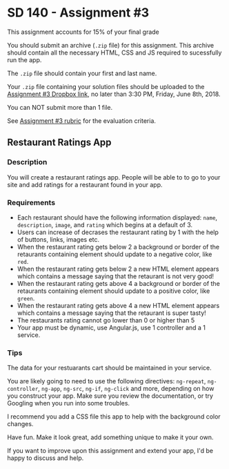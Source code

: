 # SD 140 - Assignment #3

This assignment accounts for 15% of your final grade

You should submit an archive (`.zip` file) for this assignment. This archive should contain all the necessary HTML, CSS and JS required to sucessfully run the app.

The `.zip` file should contain your first and last name.

Your `.zip` file containing your solution files should be uploaded to the [Assignment #3 Dropbox link](https://www.dropbox.com/request/p3SOoQWwjV9wO8JBaTrG
), no later than 3:30 PM, Friday, June 8th, 2018.

You can NOT submit more than 1 file. 

See [Assignment #3 rubric](https://github.com/jniziol/JS-Design-Patterns-Front-End-Frameworks/blob/master/SD-140%20Assignment%203%20Rubric%20-%20Rubric.pdf) for the evaluation criteria.

## Restaurant Ratings App

### Description

You will create a restaurant ratings app. People will be able to to go to your site and add ratings for a restaurant found in your app.

### Requirements

- Each restaurant should have the following information displayed: `name`, `description`, `image`, and `rating` which begins at a default of 3.
- Users can increase of decrases the restaurant rating by 1 with the help of buttons, links, images etc. 
- When the restaurant rating gets below 2 a background or border of the retaurants containing element should update to a negative color, like `red`. 
- When the restaurant rating gets below 2 a new HTML element appears which contains a message saying that the retaurant is not very good!
- When the restaurant rating gets above 4 a background or border of the retaurants containing element should update to a positive color, like `green`. 
- When the restaurant rating gets above 4 a new HTML element appears which contains a message saying that the retaurant is super tasty!
- The restaurants rating cannot go lower than 0 or higher than 5
- Your app must be dynamic, use Angular.js, use 1 controller and a 1 service.

### Tips

The data for your restuarants cart should be maintained in your service.

You are likely going to need to use the following directives: `ng-repeat`, `ng-controller`, `ng-app`, `ng-src`, `ng-if`, `ng-click` and more, depending on how you construct your app. Make sure you review the documentation, or try Googling when you run into some troubles.

I recommend you add a CSS file this app to help with the background color changes.

Have fun. Make it look great, add something unique to make it your own. 

If you want to improve upon this assignment and extend your app, I'd be happy to discuss and help.
